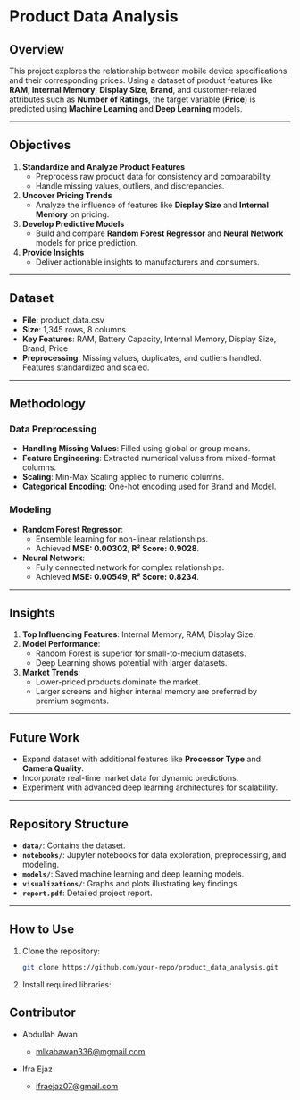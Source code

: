 # Product Data Analysis

## Overview
This project explores the relationship between mobile device specifications and their corresponding prices. Using a dataset of product features like **RAM**, **Internal Memory**, **Display Size**, **Brand**, and customer-related attributes such as **Number of Ratings**, the target variable (**Price**) is predicted using **Machine Learning** and **Deep Learning** models.

---

## Objectives
1. **Standardize and Analyze Product Features**  
   - Preprocess raw product data for consistency and comparability.
   - Handle missing values, outliers, and discrepancies.
2. **Uncover Pricing Trends**  
   - Analyze the influence of features like **Display Size** and **Internal Memory** on pricing.
3. **Develop Predictive Models**  
   - Build and compare **Random Forest Regressor** and **Neural Network** models for price prediction.
4. **Provide Insights**  
   - Deliver actionable insights to manufacturers and consumers.

---

## Dataset
- **File**: product_data.csv  
- **Size**: 1,345 rows, 8 columns  
- **Key Features**: RAM, Battery Capacity, Internal Memory, Display Size, Brand, Price  
- **Preprocessing**: Missing values, duplicates, and outliers handled. Features standardized and scaled.

---

## Methodology
### Data Preprocessing
- **Handling Missing Values**: Filled using global or group means.
- **Feature Engineering**: Extracted numerical values from mixed-format columns.
- **Scaling**: Min-Max Scaling applied to numeric columns.
- **Categorical Encoding**: One-hot encoding used for Brand and Model.

### Modeling
- **Random Forest Regressor**:
  - Ensemble learning for non-linear relationships.
  - Achieved **MSE: 0.00302**, **R² Score: 0.9028**.
- **Neural Network**:
  - Fully connected network for complex relationships.
  - Achieved **MSE: 0.00549**, **R² Score: 0.8234**.

---

## Insights
1. **Top Influencing Features**: Internal Memory, RAM, Display Size.
2. **Model Performance**:
   - Random Forest is superior for small-to-medium datasets.
   - Deep Learning shows potential with larger datasets.
3. **Market Trends**:
   - Lower-priced products dominate the market.
   - Larger screens and higher internal memory are preferred by premium segments.

---

## Future Work
- Expand dataset with additional features like **Processor Type** and **Camera Quality**.
- Incorporate real-time market data for dynamic predictions.
- Experiment with advanced deep learning architectures for scalability.

---

## Repository Structure
- **`data/`**: Contains the dataset.
- **`notebooks/`**: Jupyter notebooks for data exploration, preprocessing, and modeling.
- **`models/`**: Saved machine learning and deep learning models.
- **`visualizations/`**: Graphs and plots illustrating key findings.
- **`report.pdf`**: Detailed project report.

---

## How to Use
1. Clone the repository:
   ```bash
   git clone https://github.com/your-repo/product_data_analysis.git
   
2. Install required libraries:
   
## Contributor
* Abdullah Awan
  - <mlkabawan336@mgmail.com>
  
* Ifra Ejaz
  - <ifraejaz07@gmail.com>

